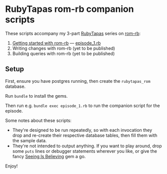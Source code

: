 # RubyTapas rom-rb companion scripts

These scripts accompany my 3-part [RubyTapas][rubytapas] series on [rom-rb][rom-rb]:

1. [Getting started with rom-rb][ep1] — [episode_1.rb][ep1_script]
2. Writing changes with rom-rb (yet to be published)
3. Building queries with rom-rb (yet to be published)

[rubytapas]: https://www.rubytapas.com/
[rom-rb]: https://rom-rb.org/
[ep1]: https://www.rubytapas.com/2018/12/03/getting-started-with-rom-rb/
[ep1_script]: /episode_1.rb

## Setup

First, ensure you have postgres running, then create the `rubytapas_rom` database.

Run `bundle` to install the gems.

Then run e.g. `bundle exec episode_1.rb` to run the companion script for the episode.

Some notes about these scripts:

- They're designed to be run repeatedly, so with each invocation they drop and re-create their respective database tables, then fill them with the sample data.
- They're not intended to output anything. If you want to play around, drop some `puts` lines or debugger statements wherever you like, or give the fancy [Seeing Is Believing][seeing_is_believing] gem a go.

Enjoy!

[seeing_is_believing]: https://github.com/JoshCheek/seeing_is_believing
